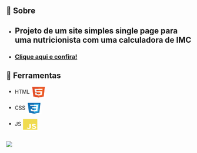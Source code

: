 ## 🚨 Sobre 
- <h2> Projeto de um site simples single page para uma nutricionista com uma calculadora de IMC </h2>
- <h3><a href="https://marinhorapha.github.io/Nutri/">Clique aqui e confira!</a></h3>

## 📜 Ferramentas

  - HTML  <img align="center" alt="Rapha-HTML" height="30" width="40" src="https://raw.githubusercontent.com/devicons/devicon/master/icons/html5/html5-original.svg">

  - CSS <img align="center" alt="Rapha-CSS" height="30" width="40" src="https://raw.githubusercontent.com/devicons/devicon/master/icons/css3/css3-original.svg">
  
  - JS    <img align="center" alt="Rapha-Js" height="30" width="40" src="https://raw.githubusercontent.com/devicons/devicon/master/icons/javascript/javascript-plain.svg">

  
</br>
<div align="left">
<img width="650px" src="https://github.com/user-attachments/assets/5ce3a458-9fd4-45b0-86fa-4860d416c60a"> 
</div>
